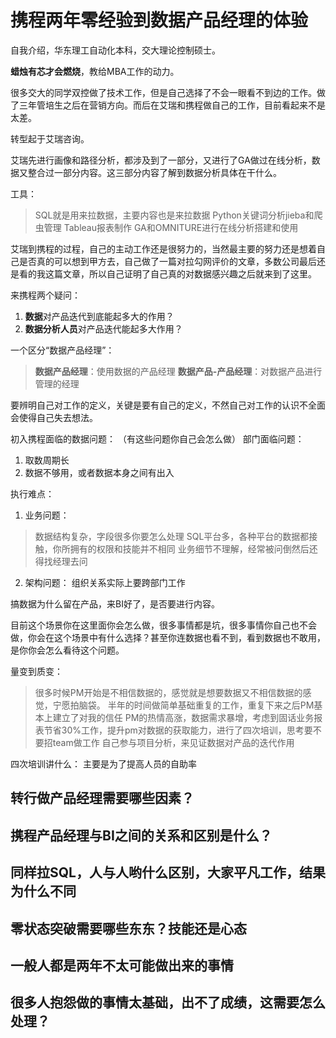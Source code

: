 # 携程两年零经验到数据产品经理的体验

自我介绍，华东理工自动化本科，交大理论控制硕士。

**蜡烛有芯才会燃烧**，教给MBA工作的动力。

很多交大的同学双控做了技术工作，但是自己选择了不会一眼看不到边的工作。做了三年管培生之后在营销方向。而后在艾瑞和携程做自己的工作，目前看起来不是太差。


转型起于艾瑞咨询。

艾瑞先进行画像和路径分析，都涉及到了一部分，又进行了GA做过在线分析，数据又整合过一部分内容。这三部分内容了解到数据分析具体在干什么。

工具：
>SQL就是用来拉数据，主要内容也是来拉数据
>Python关键词分析jieba和爬虫管理
>Tableau报表制作
>GA和OMNITURE进行在线分析搭建和使用

艾瑞到携程的过程，自己的主动工作还是很努力的，当然最主要的努力还是想着自己是否真的可以想到甲方去，自己做了一篇对拉勾网评价的文章，多数公司最后还是看的我这篇文章，所以自己证明了自己真的对数据感兴趣之后就来到了这里。

来携程两个疑问：

1. **数据**对产品迭代到底能起多大的作用？
2. **数据分析人员**对产品迭代能起多大作用？

一个区分“数据产品经理”：
>**数据产品经理**：使用数据的产品经理
>**数据产品-产品经理**：对数据产品进行管理的经理

要辨明自己对工作的定义，关键是要有自己的定义，不然自己对工作的认识不全面会使得自己失去想法。


初入携程面临的数据问题：
（有这些问题你自己会怎么做）
部门面临问题：

1. 取数周期长
2. 数据不够用，或者数据本身之间有出入

执行难点：

1. 业务问题：
>数据结构复杂，字段很多你要怎么处理
>SQL平台多，各种平台的数据都接触，你所拥有的权限和技能并不相同
>业务细节不理解，经常被问倒然后还得找经理去问

2. 架构问题：
组织关系实际上要跨部门工作

搞数据为什么留在产品，来BI好了，是否要进行内容。


目前这个场景你在这里面你会怎么做，很多事情都是坑，很多事情你自己也不会做，你会在这个场景中有什么选择？甚至你连数据也看不到，看到数据也不敢用，是你你会怎么看待这个问题。


量变到质变：
>很多时候PM开始是不相信数据的，感觉就是想要数据又不相信数据的感觉，宁愿拍脑袋。
>半年的时间做简单基础重复的工作，重复下来之后PM基本上建立了对我的信任
>PM的热情高涨，数据需求暴增，考虑到固话业务报表节省30%工作，提升pm对数据的获取能力，进行了四次培训，思考要不要招team做工作
>自己参与项目分析，来见证数据对产品的迭代作用

四次培训讲什么：
主要是为了提高人员的自助率
>
>
>
>
>












## 转行做产品经理需要哪些因素？



## 携程产品经理与BI之间的关系和区别是什么？



## 同样拉SQL，人与人哟什么区别，大家平凡工作，结果为什么不同



## 零状态突破需要哪些东东？技能还是心态



## 一般人都是两年不太可能做出来的事情




## 很多人抱怨做的事情太基础，出不了成绩，这需要怎么处理？








































































































































